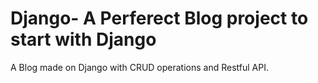 # Django- A Perferect Blog project to start with Django
A Blog made on Django with CRUD operations and Restful API.
